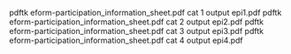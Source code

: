 

pdftk eform-participation_information_sheet.pdf cat 1 output epi1.pdf
pdftk eform-participation_information_sheet.pdf cat 2 output epi2.pdf
pdftk eform-participation_information_sheet.pdf cat 3 output epi3.pdf
pdftk eform-participation_information_sheet.pdf cat 4 output epi4.pdf


